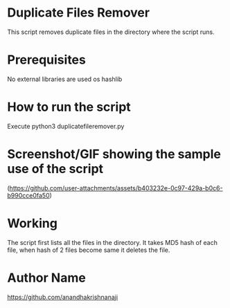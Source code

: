 # Duplicate Files Remover
This script removes duplicate files in the directory where the script runs.

# Prerequisites
No external libraries are used
os
hashlib
# How to run the script
Execute python3 duplicatefileremover.py

# Screenshot/GIF showing the sample use of the script
 (https://github.com/user-attachments/assets/b403232e-0c97-429a-b0c6-b990cce0fa50)


# Working
The script first lists all the files in the directory. It takes MD5 hash of each file, when hash of 2 files become same it deletes the file.

# Author Name
https://github.com/anandhakrishnanaji
